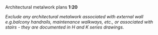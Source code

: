 <span class="caps">Architectural metalwork plans **1:20**</span>

_Exclude any architectural metalwork associated with external wall e.g.balcony handrails, maintenance walkways, etc., or associated with stairs - they are documented in H and K series drawings._